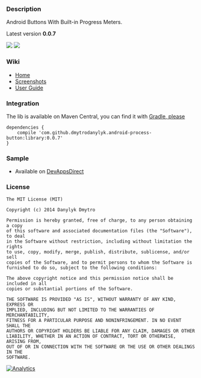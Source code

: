 ### Description

Android Buttons With Built-in Progress Meters.

Latest version **0.0.7**

![](screenshots/sample1_small1.gif)
![](screenshots/sample1_small2.gif)

### Wiki

- [Home]
- [Screenshots]
- [User Guide]

### Integration

The lib is available on Maven Central, you can find it with [Gradle, please]

```
dependencies {
    compile 'com.github.dmytrodanylyk.android-process-button:library:0.0.7'
}
```

### Sample

- Available on [DevAppsDirect]

### License

```
The MIT License (MIT)

Copyright (c) 2014 Danylyk Dmytro

Permission is hereby granted, free of charge, to any person obtaining a copy
of this software and associated documentation files (the "Software"), to deal
in the Software without restriction, including without limitation the rights
to use, copy, modify, merge, publish, distribute, sublicense, and/or sell
copies of the Software, and to permit persons to whom the Software is
furnished to do so, subject to the following conditions:

The above copyright notice and this permission notice shall be included in all
copies or substantial portions of the Software.

THE SOFTWARE IS PROVIDED "AS IS", WITHOUT WARRANTY OF ANY KIND, EXPRESS OR
IMPLIED, INCLUDING BUT NOT LIMITED TO THE WARRANTIES OF MERCHANTABILITY,
FITNESS FOR A PARTICULAR PURPOSE AND NONINFRINGEMENT. IN NO EVENT SHALL THE
AUTHORS OR COPYRIGHT HOLDERS BE LIABLE FOR ANY CLAIM, DAMAGES OR OTHER
LIABILITY, WHETHER IN AN ACTION OF CONTRACT, TORT OR OTHERWISE, ARISING FROM,
OUT OF OR IN CONNECTION WITH THE SOFTWARE OR THE USE OR OTHER DEALINGS IN THE
SOFTWARE.
```

[SmoothProgressBar]:https://github.com/castorflex/SmoothProgressBar
[Home]:https://github.com/dmytrodanylyk/android-process-buton/wiki
[Screenshots]:https://github.com/dmytrodanylyk/android-process-buton/wiki/Screenshots
[User Guide]:https://github.com/dmytrodanylyk/android-process-buton/wiki/User-Guide
[Gradle, Please]:http://gradleplease.appspot.com/
[DevAppsDirect]:https://play.google.com/store/apps/details?id=com.inappsquared.devappsdirect

[![Analytics](https://ga-beacon.appspot.com/UA-44382495-2/android-process-buton/readme)](https://github.com/igrigorik/ga-beacon)
